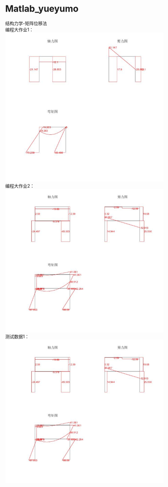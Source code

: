 # Matlab_yueyumo
结构力学-矩阵位移法</br>
编程大作业1：</br>
![image](https://github.com/Ron-Wang/Matlab_yueyumo/blob/master/image/1.jpg)</br>
编程大作业2：</br>
![image](https://github.com/Ron-Wang/Matlab_yueyumo/blob/master/image/2.jpg)</br>
测试数据1：</br>
![image](https://github.com/Ron-Wang/Matlab_yueyumo/blob/master/image/2.jpg)</br>
